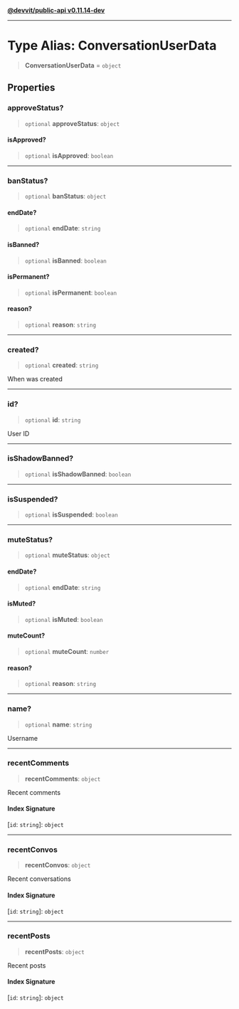 [**@devvit/public-api v0.11.14-dev**](../../README.md)

---

# Type Alias: ConversationUserData

> **ConversationUserData** = `object`

## Properties

<a id="approvestatus"></a>

### approveStatus?

> `optional` **approveStatus**: `object`

#### isApproved?

> `optional` **isApproved**: `boolean`

---

<a id="banstatus"></a>

### banStatus?

> `optional` **banStatus**: `object`

#### endDate?

> `optional` **endDate**: `string`

#### isBanned?

> `optional` **isBanned**: `boolean`

#### isPermanent?

> `optional` **isPermanent**: `boolean`

#### reason?

> `optional` **reason**: `string`

---

<a id="created"></a>

### created?

> `optional` **created**: `string`

When was created

---

<a id="id"></a>

### id?

> `optional` **id**: `string`

User ID

---

<a id="isshadowbanned"></a>

### isShadowBanned?

> `optional` **isShadowBanned**: `boolean`

---

<a id="issuspended"></a>

### isSuspended?

> `optional` **isSuspended**: `boolean`

---

<a id="mutestatus"></a>

### muteStatus?

> `optional` **muteStatus**: `object`

#### endDate?

> `optional` **endDate**: `string`

#### isMuted?

> `optional` **isMuted**: `boolean`

#### muteCount?

> `optional` **muteCount**: `number`

#### reason?

> `optional` **reason**: `string`

---

<a id="name"></a>

### name?

> `optional` **name**: `string`

Username

---

<a id="recentcomments"></a>

### recentComments

> **recentComments**: `object`

Recent comments

#### Index Signature

\[`id`: `string`\]: `object`

---

<a id="recentconvos"></a>

### recentConvos

> **recentConvos**: `object`

Recent conversations

#### Index Signature

\[`id`: `string`\]: `object`

---

<a id="recentposts"></a>

### recentPosts

> **recentPosts**: `object`

Recent posts

#### Index Signature

\[`id`: `string`\]: `object`
